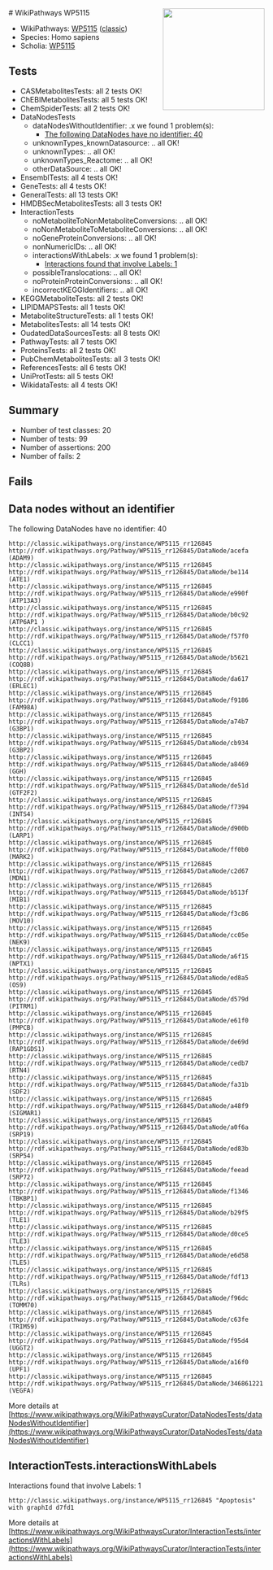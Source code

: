 <img style="float: right; width: 200px" src="https://upload.wikimedia.org/wikipedia/commons/thumb/8/83/Wplogo_with_text_500.png/640px-Wplogo_with_text_500.png" />
# WikiPathways WP5115

* WikiPathways: [WP5115](https://wikipathways.org/pathways/WP5115) ([classic](https://classic.wikipathways.org/instance/WP5115))
* Species: Homo sapiens
* Scholia: [WP5115](https://scholia.toolforge.org/wikipathways/WP5115)
## Tests
* CASMetabolitesTests: all 2 tests OK!
* ChEBIMetabolitesTests: all 5 tests OK!
* ChemSpiderTests: all 2 tests OK!
* DataNodesTests
    * dataNodesWithoutIdentifier: .x we found 1 problem(s):
        * [The following DataNodes have no identifier: 40](#8792c4ed)
    * unknownTypes_knownDatasource: .. all OK!
    * unknownTypes: .. all OK!
    * unknownTypes_Reactome: .. all OK!
    * otherDataSource: .. all OK!
* EnsemblTests: all 4 tests OK!
* GeneTests: all 4 tests OK!
* GeneralTests: all 13 tests OK!
* HMDBSecMetabolitesTests: all 3 tests OK!
* InteractionTests
    * noMetaboliteToNonMetaboliteConversions: .. all OK!
    * noNonMetaboliteToMetaboliteConversions: .. all OK!
    * noGeneProteinConversions: .. all OK!
    * nonNumericIDs: .. all OK!
    * interactionsWithLabels: .x we found 1 problem(s):
        * [Interactions found that involve Labels: 1](#630d2678)
    * possibleTranslocations: .. all OK!
    * noProteinProteinConversions: .. all OK!
    * incorrectKEGGIdentifiers: .. all OK!
* KEGGMetaboliteTests: all 2 tests OK!
* LIPIDMAPSTests: all 1 tests OK!
* MetaboliteStructureTests: all 1 tests OK!
* MetabolitesTests: all 14 tests OK!
* OudatedDataSourcesTests: all 8 tests OK!
* PathwayTests: all 7 tests OK!
* ProteinsTests: all 2 tests OK!
* PubChemMetabolitesTests: all 3 tests OK!
* ReferencesTests: all 6 tests OK!
* UniProtTests: all 5 tests OK!
* WikidataTests: all 4 tests OK!


## Summary

* Number of test classes: 20
* Number of tests: 99
* Number of assertions: 200
* Number of fails: 2

## Fails

<a name="8792c4ed" />

## Data nodes without an identifier

The following DataNodes have no identifier: 40
```
http://classic.wikipathways.org/instance/WP5115_rr126845 http://rdf.wikipathways.org/Pathway/WP5115_rr126845/DataNode/acefa (ADAM9)
http://classic.wikipathways.org/instance/WP5115_rr126845 http://rdf.wikipathways.org/Pathway/WP5115_rr126845/DataNode/be114 (ATE1)
http://classic.wikipathways.org/instance/WP5115_rr126845 http://rdf.wikipathways.org/Pathway/WP5115_rr126845/DataNode/e990f (ATP13A3)
http://classic.wikipathways.org/instance/WP5115_rr126845 http://rdf.wikipathways.org/Pathway/WP5115_rr126845/DataNode/b0c92 (ATP6AP1 )
http://classic.wikipathways.org/instance/WP5115_rr126845 http://rdf.wikipathways.org/Pathway/WP5115_rr126845/DataNode/f57f0 (CLCC1)
http://classic.wikipathways.org/instance/WP5115_rr126845 http://rdf.wikipathways.org/Pathway/WP5115_rr126845/DataNode/b5621 (COQ8B)
http://classic.wikipathways.org/instance/WP5115_rr126845 http://rdf.wikipathways.org/Pathway/WP5115_rr126845/DataNode/da617 (ERLEC1)
http://classic.wikipathways.org/instance/WP5115_rr126845 http://rdf.wikipathways.org/Pathway/WP5115_rr126845/DataNode/f9186 (FAM98A)
http://classic.wikipathways.org/instance/WP5115_rr126845 http://rdf.wikipathways.org/Pathway/WP5115_rr126845/DataNode/a74b7 (G3BP1)
http://classic.wikipathways.org/instance/WP5115_rr126845 http://rdf.wikipathways.org/Pathway/WP5115_rr126845/DataNode/cb934 (G3BP2)
http://classic.wikipathways.org/instance/WP5115_rr126845 http://rdf.wikipathways.org/Pathway/WP5115_rr126845/DataNode/a8469 (GGH)
http://classic.wikipathways.org/instance/WP5115_rr126845 http://rdf.wikipathways.org/Pathway/WP5115_rr126845/DataNode/de51d (GTF2F2)
http://classic.wikipathways.org/instance/WP5115_rr126845 http://rdf.wikipathways.org/Pathway/WP5115_rr126845/DataNode/f7394 (INTS4)
http://classic.wikipathways.org/instance/WP5115_rr126845 http://rdf.wikipathways.org/Pathway/WP5115_rr126845/DataNode/d900b (LARP1)
http://classic.wikipathways.org/instance/WP5115_rr126845 http://rdf.wikipathways.org/Pathway/WP5115_rr126845/DataNode/ff0b0 (MARK2)
http://classic.wikipathways.org/instance/WP5115_rr126845 http://rdf.wikipathways.org/Pathway/WP5115_rr126845/DataNode/c2d67 (MDN1)
http://classic.wikipathways.org/instance/WP5115_rr126845 http://rdf.wikipathways.org/Pathway/WP5115_rr126845/DataNode/b513f (MIB1)
http://classic.wikipathways.org/instance/WP5115_rr126845 http://rdf.wikipathways.org/Pathway/WP5115_rr126845/DataNode/f3c86 (MOV10)
http://classic.wikipathways.org/instance/WP5115_rr126845 http://rdf.wikipathways.org/Pathway/WP5115_rr126845/DataNode/cc05e (NEK9)
http://classic.wikipathways.org/instance/WP5115_rr126845 http://rdf.wikipathways.org/Pathway/WP5115_rr126845/DataNode/a6f15 (NPTX1)
http://classic.wikipathways.org/instance/WP5115_rr126845 http://rdf.wikipathways.org/Pathway/WP5115_rr126845/DataNode/ed8a5 (OS9)
http://classic.wikipathways.org/instance/WP5115_rr126845 http://rdf.wikipathways.org/Pathway/WP5115_rr126845/DataNode/d579d (PITRM1)
http://classic.wikipathways.org/instance/WP5115_rr126845 http://rdf.wikipathways.org/Pathway/WP5115_rr126845/DataNode/e61f0 (PMPCB)
http://classic.wikipathways.org/instance/WP5115_rr126845 http://rdf.wikipathways.org/Pathway/WP5115_rr126845/DataNode/de69d (RAP1GDS1)
http://classic.wikipathways.org/instance/WP5115_rr126845 http://rdf.wikipathways.org/Pathway/WP5115_rr126845/DataNode/cedb7 (RTN4)
http://classic.wikipathways.org/instance/WP5115_rr126845 http://rdf.wikipathways.org/Pathway/WP5115_rr126845/DataNode/fa31b (SDF2)
http://classic.wikipathways.org/instance/WP5115_rr126845 http://rdf.wikipathways.org/Pathway/WP5115_rr126845/DataNode/a48f9 (SIGMAR1)
http://classic.wikipathways.org/instance/WP5115_rr126845 http://rdf.wikipathways.org/Pathway/WP5115_rr126845/DataNode/a0f6a (SRP19)
http://classic.wikipathways.org/instance/WP5115_rr126845 http://rdf.wikipathways.org/Pathway/WP5115_rr126845/DataNode/ed83b (SRP54)
http://classic.wikipathways.org/instance/WP5115_rr126845 http://rdf.wikipathways.org/Pathway/WP5115_rr126845/DataNode/feead (SRP72)
http://classic.wikipathways.org/instance/WP5115_rr126845 http://rdf.wikipathways.org/Pathway/WP5115_rr126845/DataNode/f1346 (TBKBP1)
http://classic.wikipathways.org/instance/WP5115_rr126845 http://rdf.wikipathways.org/Pathway/WP5115_rr126845/DataNode/b29f5 (TLE1)
http://classic.wikipathways.org/instance/WP5115_rr126845 http://rdf.wikipathways.org/Pathway/WP5115_rr126845/DataNode/d0ce5 (TLE3)
http://classic.wikipathways.org/instance/WP5115_rr126845 http://rdf.wikipathways.org/Pathway/WP5115_rr126845/DataNode/e6d58 (TLE5)
http://classic.wikipathways.org/instance/WP5115_rr126845 http://rdf.wikipathways.org/Pathway/WP5115_rr126845/DataNode/fdf13 (TLRs)
http://classic.wikipathways.org/instance/WP5115_rr126845 http://rdf.wikipathways.org/Pathway/WP5115_rr126845/DataNode/f96dc (TOMM70)
http://classic.wikipathways.org/instance/WP5115_rr126845 http://rdf.wikipathways.org/Pathway/WP5115_rr126845/DataNode/c63fe (TRIM59)
http://classic.wikipathways.org/instance/WP5115_rr126845 http://rdf.wikipathways.org/Pathway/WP5115_rr126845/DataNode/f95d4 (UGGT2)
http://classic.wikipathways.org/instance/WP5115_rr126845 http://rdf.wikipathways.org/Pathway/WP5115_rr126845/DataNode/a16f0 (UPF1)
http://classic.wikipathways.org/instance/WP5115_rr126845 http://rdf.wikipathways.org/Pathway/WP5115_rr126845/DataNode/346861221 (VEGFA)
```

More details at [https://www.wikipathways.org/WikiPathwaysCurator/DataNodesTests/dataNodesWithoutIdentifier](https://www.wikipathways.org/WikiPathwaysCurator/DataNodesTests/dataNodesWithoutIdentifier)

<a name="630d2678" />

## InteractionTests.interactionsWithLabels

Interactions found that involve Labels: 1
```
http://classic.wikipathways.org/instance/WP5115_rr126845 "Apoptosis" with graphId d7fd1
```

More details at [https://www.wikipathways.org/WikiPathwaysCurator/InteractionTests/interactionsWithLabels](https://www.wikipathways.org/WikiPathwaysCurator/InteractionTests/interactionsWithLabels)

